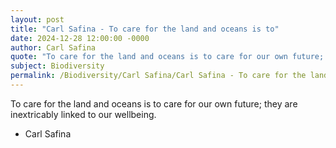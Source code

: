 ```yaml
---
layout: post
title: "Carl Safina - To care for the land and oceans is to"
date: 2024-12-28 12:00:00 -0000
author: Carl Safina
quote: "To care for the land and oceans is to care for our own future; they are inextricably linked to our wellbeing."
subject: Biodiversity
permalink: /Biodiversity/Carl Safina/Carl Safina - To care for the land and oceans is to
---
```


To care for the land and oceans is to care for our own future; they are inextricably linked to our wellbeing.

- Carl Safina
